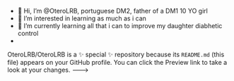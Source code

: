 - 👋 Hi, I’m @OteroLRB, portuguese  DM2, father of a DM1 10 YO girl
- 👀 I’m interested in learning as much as i can
- 🌱 I’m currently learning all that i can to improve my daughter diabhetic control
- 
OteroLRB/OteroLRB is a ✨ special ✨ repository because its `README.md` (this file) appears on your GitHub profile.
You can click the Preview link to take a look at your changes.
--->
